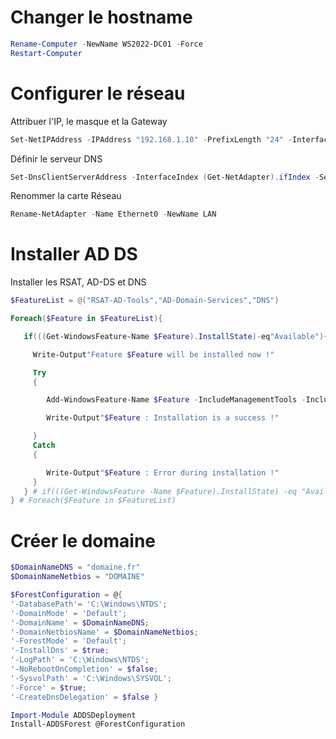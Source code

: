


# Changer le hostname

```powershell
Rename-Computer -NewName WS2022-DC01 -Force
Restart-Computer
```


# Configurer le réseau

Attribuer l'IP, le masque et la Gateway

```Powershell
Set-NetIPAddress -IPAddress "192.168.1.10" -PrefixLength "24" -InterfaceIndex (Get-NetAdapter).ifIndex -DefaultGateway "192.168.1.1"
```

Définir le serveur DNS

```powershell
Set-DnsClientServerAddress -InterfaceIndex (Get-NetAdapter).ifIndex -ServerAddresses ("127.0.0.1")
```

Renommer la carte Réseau

```Powershell
Rename-NetAdapter -Name Ethernet0 -NewName LAN
```


# Installer AD DS

Installer les RSAT, AD-DS et DNS

```powershell
$FeatureList = @("RSAT-AD-Tools","AD-Domain-Services","DNS")

Foreach($Feature in $FeatureList){

   if(((Get-WindowsFeature-Name $Feature).InstallState)-eq"Available"){

     Write-Output"Feature $Feature will be installed now !"

     Try
     {

        Add-WindowsFeature-Name $Feature -IncludeManagementTools -IncludeAllSubFeature

        Write-Output"$Feature : Installation is a success !"

     }
     Catch
     {

        Write-Output"$Feature : Error during installation !"
     }
   } # if(((Get-WindowsFeature -Name $Feature).InstallState) -eq "Available")
} # Foreach($Feature in $FeatureList)
```


# Créer le domaine


```Powershell
$DomainNameDNS = "domaine.fr"
$DomainNameNetbios = "DOMAINE"

$ForestConfiguration = @{
'-DatabasePath'= 'C:\Windows\NTDS';
'-DomainMode' = 'Default';
'-DomainName' = $DomainNameDNS;
'-DomainNetbiosName' = $DomainNameNetbios;
'-ForestMode' = 'Default';
'-InstallDns' = $true;
'-LogPath' = 'C:\Windows\NTDS';
'-NoRebootOnCompletion' = $false;
'-SysvolPath' = 'C:\Windows\SYSVOL';
'-Force' = $true;
'-CreateDnsDelegation' = $false }

Import-Module ADDSDeployment
Install-ADDSForest @ForestConfiguration
```

